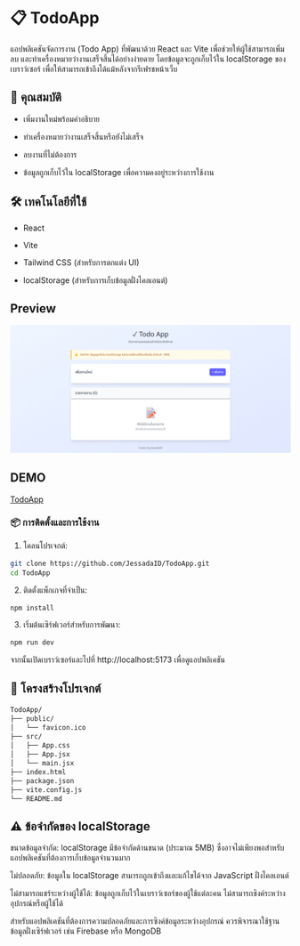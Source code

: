 # 📋 TodoApp
แอปพลิเคชันจัดการงาน (Todo App) ที่พัฒนาด้วย React และ Vite เพื่อช่วยให้ผู้ใช้สามารถเพิ่ม ลบ และทำเครื่องหมายว่างานเสร็จสิ้นได้อย่างง่ายดาย โดยข้อมูลจะถูกเก็บไว้ใน localStorage ของเบราว์เซอร์ เพื่อให้สามารถเข้าถึงได้แม้หลังจากรีเฟรชหน้าเว็บ

## 🚀 คุณสมบัติ
  * เพิ่มงานใหม่พร้อมคำอธิบาย
  
  * ทำเครื่องหมายว่างานเสร็จสิ้นหรือยังไม่เสร็จ
  
  * ลบงานที่ไม่ต้องการ
  
  * ข้อมูลถูกเก็บไว้ใน localStorage เพื่อความคงอยู่ระหว่างการใช้งาน
  

## 🛠️ เทคโนโลยีที่ใช้
  * React
  
  * Vite
  
  * Tailwind CSS (สำหรับการตกแต่ง UI)
  
  * localStorage (สำหรับการเก็บข้อมูลฝั่งไคลเอนต์)

## Preview

![Preview](./src/assets/screenshot.png)

## DEMO 
[TodoApp](https://jessadaid.github.io/TodoApp/)

### 📦 การติดตั้งและการใช้งาน
1. โคลนโปรเจกต์:

```bash
git clone https://github.com/JessadaID/TodoApp.git
cd TodoApp
```

2. ติดตั้งแพ็กเกจที่จำเป็น:
```bash
npm install
```

3. เริ่มต้นเซิร์ฟเวอร์สำหรับการพัฒนา:
```bash
npm run dev
```

จากนั้นเปิดเบราว์เซอร์และไปที่ http://localhost:5173 เพื่อดูแอปพลิเคชัน

## 📁 โครงสร้างโปรเจกต์

```pgsql
TodoApp/
├── public/
│   └── favicon.ico
├── src/
│   ├── App.css
│   ├── App.jsx
│   └── main.jsx
├── index.html
├── package.json
├── vite.config.js
└── README.md
```

## ⚠️ ข้อจำกัดของ localStorage
ขนาดข้อมูลจำกัด: localStorage มีข้อจำกัดด้านขนาด (ประมาณ 5MB) ซึ่งอาจไม่เพียงพอสำหรับแอปพลิเคชันที่ต้องการเก็บข้อมูลจำนวนมาก

ไม่ปลอดภัย: ข้อมูลใน localStorage สามารถถูกเข้าถึงและแก้ไขได้จาก JavaScript ฝั่งไคลเอนต์

ไม่สามารถแชร์ระหว่างผู้ใช้ได้: ข้อมูลถูกเก็บไว้ในเบราว์เซอร์ของผู้ใช้แต่ละคน ไม่สามารถซิงค์ระหว่างอุปกรณ์หรือผู้ใช้ได้


สำหรับแอปพลิเคชันที่ต้องการความปลอดภัยและการซิงค์ข้อมูลระหว่างอุปกรณ์ ควรพิจารณาใช้ฐานข้อมูลฝั่งเซิร์ฟเวอร์ เช่น Firebase หรือ MongoDB
